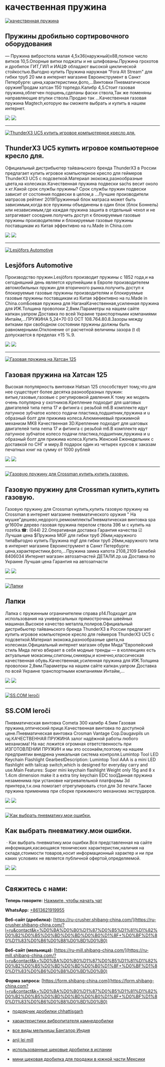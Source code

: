 # качественная пружина

<a href="https://swt.shibang-china.com/?l=ru&img&k=%D0%BA%D0%B0%D1%87%D0%B5%D1%81%D1%82%D0%B2%D0%B5%D0%BD%D0%BD%D0%B0%D1%8F+%D0%BF%D1%80%D1%83%D0%B6%D0%B8%D0%BD%D0%B0" target="_blank">![качественная пружина](http://static.shibang-china.com/all-800x300/857.jpg)</a>

## Пружины дробильно сортировочного оборудования
— Пружина вибростола малая 4,5х36(наружный)х88,полное число витков 10,5.Опорные витки поджаты и не шлифованы.Пружина грохотов и дробилок ГИТ,ГИЛ и ИАЦФ обладают высокой циклической стойкостью.Выгодно купить Пружина наружная &quot;Fora Alt Stream&quot; для гибки труб 20 мм в интернет магазине Евроинструмент в Санкт Петербурге: цена,характеристики,фото,…Винтовки Пневматическое оружиеПродам хатсан 150 торпедо.Калибр 4,5.Стоит газовая пружина,облегчен поршень,сделаны фаски ствола,Так же поменяны направляющие втулки ствола.Продаю так …Качественная газовая пружина Magtech,которую вы сможете выбрать и купить в нашем интернет.


<a href="https://whatsapp.shibangsoft.com/WhatsApp.php" target="_blank" title="WhatsApp">![](http://static.shibang-china.com/icon/whatsapp.png)</a> <a href="https://swt.shibang-china.com/?l=ru&icon&k=%D0%BA%D0%B0%D1%87%D0%B5%D1%81%D1%82%D0%B2%D0%B5%D0%BD%D0%BD%D0%B0%D1%8F+%D0%BF%D1%80%D1%83%D0%B6%D0%B8%D0%BD%D0%B0" target="_blank">![](http://static.shibang-china.com/icon/chat-ru.png)</a>

---

<a href="https://swt.shibang-china.com/?l=ru&img&k=%D0%BA%D0%B0%D1%87%D0%B5%D1%81%D1%82%D0%B2%D0%B5%D0%BD%D0%BD%D0%B0%D1%8F+%D0%BF%D1%80%D1%83%D0%B6%D0%B8%D0%BD%D0%B0" target="_blank">![ThunderX3 UC5 купить игровое компьютерное кресло для.](http://static.shibang-china.com/all-800x300/1351.jpg)</a>

## ThunderX3 UC5 купить игровое компьютерное кресло для.
Официальный дистрибьютер тайваньского бренда ThunderX3 в России предлагает купить игровое компьютерное кресло для геймеров ThunderX3 UC5 с подсветкой.Материал экокожа,разнообразные цвета,на колесиках.Качественная пружина подвески sachs весит около х кг.Какой срок службы пружины? Срок службы пружин подвески зависит от состояния подвески в целом,а …Лучшие производители матрасов рейтинг 2019Пружинный блок матраса может быть зависимым,когда все пружины объединены в один блок (блок Боннель) или независимым,где каждая пружина зашита в отдельный чехол и не затрагивает соседние.получить доступ к блокируемые газовые пружины производителям и блокируемые газовые пружины поставщикам из Китая эффективно на ru.Made in China.com


<a href="https://whatsapp.shibangsoft.com/WhatsApp.php" target="_blank" title="WhatsApp">![](http://static.shibang-china.com/icon/whatsapp.png)</a> <a href="https://swt.shibang-china.com/?l=ru&icon&k=%D0%BA%D0%B0%D1%87%D0%B5%D1%81%D1%82%D0%B2%D0%B5%D0%BD%D0%BD%D0%B0%D1%8F+%D0%BF%D1%80%D1%83%D0%B6%D0%B8%D0%BD%D0%B0" target="_blank">![](http://static.shibang-china.com/icon/chat-ru.png)</a>

---

<a href="https://swt.shibang-china.com/?l=ru&img&k=%D0%BA%D0%B0%D1%87%D0%B5%D1%81%D1%82%D0%B2%D0%B5%D0%BD%D0%BD%D0%B0%D1%8F+%D0%BF%D1%80%D1%83%D0%B6%D0%B8%D0%BD%D0%B0" target="_blank">![Lesj&#246;fors Automotive](http://static.shibang-china.com/all-800x300/1375.jpg)</a>

## Lesj&#246;fors Automotive
Производство пружин.Lesj&#246;fors производит пружины с 1852 года,и на сегодняшний день является крупнейшим в Европе производителем автомобильных пружин для вторичного рынка.получить доступ к блокируемые газовые пружины производителям и блокируемые газовые пружины поставщикам из Китая эффективно на ru.Made in China.comБоевая пружина для НаганаКачественная,усиленная пружина для ИЖ.Толщина проволоки 2,8мм.Параметры на нашем сайте капкан.уапром Доставка по всей Украине транспортными компаниями Интайм,…ПРУЖИНА 5,24&#215;70 03 ОСТ 108.764.80.8.Зазоры между витками при свободном состоянии пружины должны быть равномерными.Отклонение от расчетной величины зазора (t d) допускается в пределах &#177;15 %.9.


<a href="https://whatsapp.shibangsoft.com/WhatsApp.php" target="_blank" title="WhatsApp">![](http://static.shibang-china.com/icon/whatsapp.png)</a> <a href="https://swt.shibang-china.com/?l=ru&icon&k=%D0%BA%D0%B0%D1%87%D0%B5%D1%81%D1%82%D0%B2%D0%B5%D0%BD%D0%BD%D0%B0%D1%8F+%D0%BF%D1%80%D1%83%D0%B6%D0%B8%D0%BD%D0%B0" target="_blank">![](http://static.shibang-china.com/icon/chat-ru.png)</a>

---

<a href="https://swt.shibang-china.com/?l=ru&img&k=%D0%BA%D0%B0%D1%87%D0%B5%D1%81%D1%82%D0%B2%D0%B5%D0%BD%D0%BD%D0%B0%D1%8F+%D0%BF%D1%80%D1%83%D0%B6%D0%B8%D0%BD%D0%B0" target="_blank">![Газовая пружина на Хатсан 125](http://static.shibang-china.com/all-800x300/911.jpg)</a>

## Газовая пружина на Хатсан 125
Высокая популярность винтовки Hatsan 125 способствует тому,что для нее существует более десятка разнообразных пружин: витые,газовые,газовые с регулировкой давления.К тому же модель очень популярна у охотников.Крепление подходит для шаговых двигателей типа nema 17 и фитинга с резьбой m6.В комплекте идут латунное зубчатое колесо подачи пластика,подшипник,пружина и u образный болт для прижима колеса.Алюминиевый прижимной механизм MK8 Качественная 3D.Крепление подходит для шаговых двигателей типа nema 17 и фитинга с резьбой m6.В комплекте идут латунное зубчатое колесо подачи пластика,подшипник,пружина и u образный болт для прижима колеса.Купить Женский Еженедельник с доставкой по СНГ и миру.В подарок один из четырех курсов к заказам печатных книг на сумму от 1000 рублей


<a href="https://whatsapp.shibangsoft.com/WhatsApp.php" target="_blank" title="WhatsApp">![](http://static.shibang-china.com/icon/whatsapp.png)</a> <a href="https://swt.shibang-china.com/?l=ru&icon&k=%D0%BA%D0%B0%D1%87%D0%B5%D1%81%D1%82%D0%B2%D0%B5%D0%BD%D0%BD%D0%B0%D1%8F+%D0%BF%D1%80%D1%83%D0%B6%D0%B8%D0%BD%D0%B0" target="_blank">![](http://static.shibang-china.com/icon/chat-ru.png)</a>

---

<a href="https://swt.shibang-china.com/?l=ru&img&k=%D0%BA%D0%B0%D1%87%D0%B5%D1%81%D1%82%D0%B2%D0%B5%D0%BD%D0%BD%D0%B0%D1%8F+%D0%BF%D1%80%D1%83%D0%B6%D0%B8%D0%BD%D0%B0" target="_blank">![Газовую пружину для Crossman купить,купить газовую.](http://static.shibang-china.com/all-800x300/691.jpg)</a>

## Газовую пружину для Crossman купить,купить газовую.
Газовую пружину для Crossman купить,купить газовую пружину на Crossman в интернет магазине пневматического оружия &quot; На мушке&quot;дешево,недорого,ремкомплектыПневматическая винтовка spa gr1600w дерево газовая пружина перелом ствола 396 м с купить на rozetka.☎: (044) 22.Оперативная доставка Гарантия качества ☑ Лучшая цена $Пружина MGF для гибки труб 26мм,наружного типаВыгодно купить Пружина mgf для гибки труб 26мм,наружного типа в интернет магазине Евроинструмент в Санкт Петербурге: цена,характеристики,фото,…Пружина замка капота 2108,2109 Белебей 8406034 Интернет магазин автозапчастей ДЕТАЛИ.zp.ua Доставка по Украине Лучшая цена Гарантия на автозапчасти


<a href="https://whatsapp.shibangsoft.com/WhatsApp.php" target="_blank" title="WhatsApp">![](http://static.shibang-china.com/icon/whatsapp.png)</a> <a href="https://swt.shibang-china.com/?l=ru&icon&k=%D0%BA%D0%B0%D1%87%D0%B5%D1%81%D1%82%D0%B2%D0%B5%D0%BD%D0%BD%D0%B0%D1%8F+%D0%BF%D1%80%D1%83%D0%B6%D0%B8%D0%BD%D0%B0" target="_blank">![](http://static.shibang-china.com/icon/chat-ru.png)</a>

---

<a href="https://swt.shibang-china.com/?l=ru&img&k=%D0%BA%D0%B0%D1%87%D0%B5%D1%81%D1%82%D0%B2%D0%B5%D0%BD%D0%BD%D0%B0%D1%8F+%D0%BF%D1%80%D1%83%D0%B6%D0%B8%D0%BD%D0%B0" target="_blank">![Лапки](http://static.shibang-china.com/all-800x300/436.jpg)</a>

## Лапки
Лапка с пружинным ограничителем справа p14.Подходит для использования на универсальных прямострочных швейных машинах.Высокое качество металла,полиров.Официальный дистрибьютер тайваньского бренда ThunderX3 в России предлагает купить игровое компьютерное кресло для геймеров ThunderX3 UC5 с подсветкой.Материал экокожа,разнообразные цвета,на колесиках.Официальный интернет магазин обуви Мида™Европейский стиль Мида легко вбирает в себя модные тренды — в коллекциях есть актуальные мокасины,слипоны,сникеры,и конечно,классическая качественная обувь.Качественная,усиленная пружина для ИЖ.Толщина проволоки 2,8мм.Параметры на нашем сайте капкан.уапром Доставка по всей Украине транспортными компаниями Интайм,…


<a href="https://whatsapp.shibangsoft.com/WhatsApp.php" target="_blank" title="WhatsApp">![](http://static.shibang-china.com/icon/whatsapp.png)</a> <a href="https://swt.shibang-china.com/?l=ru&icon&k=%D0%BA%D0%B0%D1%87%D0%B5%D1%81%D1%82%D0%B2%D0%B5%D0%BD%D0%BD%D0%B0%D1%8F+%D0%BF%D1%80%D1%83%D0%B6%D0%B8%D0%BD%D0%B0" target="_blank">![](http://static.shibang-china.com/icon/chat-ru.png)</a>

---

<a href="https://swt.shibang-china.com/?l=ru&img&k=%D0%BA%D0%B0%D1%87%D0%B5%D1%81%D1%82%D0%B2%D0%B5%D0%BD%D0%BD%D0%B0%D1%8F+%D0%BF%D1%80%D1%83%D0%B6%D0%B8%D0%BD%D0%B0" target="_blank">![SS.COM Ieroči](http://static.shibang-china.com/all-800x300/730.jpg)</a>

## SS.COM Ieroči
Пневматическая винтовка Cometa 300 калибр 4.5мм Газовая пружина,оптический прице.Качественная винтовка по доступной цене.Пневматическая винтовка Crosman Vantage Cop.Daugavpils un raj.КАЧЕСТВЕННАЯ ПРУЖИНА залог надёжной работы любого механизма! На нас ложится огромная ответственность при ИЗГОТОВЛЕНИИ ПРУЖИН и мы это осознаём,поэтому на нашем предприятии внедрена уникальная система контроля.Lumintop Tool LED Keychain Flashlight GearbestDescription: Lumintop Tool AAA is a mini LED flashlight with tailcap switch,which is designed for everyday carry and use.Main Features: Super mini keychain flashlight Weight only 15g and 8 x 1.4cm dimension make it a extra tiny keychain EDC toolДанная пружина незаменима при установке нагревательной платформы 3d принтера,т.к.она помогает отрегулировать стол для 3d печати.Также пружина применима при сборке прижимного механизма экструдеров.


<a href="https://whatsapp.shibangsoft.com/WhatsApp.php" target="_blank" title="WhatsApp">![](http://static.shibang-china.com/icon/whatsapp.png)</a> <a href="https://swt.shibang-china.com/?l=ru&icon&k=%D0%BA%D0%B0%D1%87%D0%B5%D1%81%D1%82%D0%B2%D0%B5%D0%BD%D0%BD%D0%B0%D1%8F+%D0%BF%D1%80%D1%83%D0%B6%D0%B8%D0%BD%D0%B0" target="_blank">![](http://static.shibang-china.com/icon/chat-ru.png)</a>

---

<a href="https://swt.shibang-china.com/?l=ru&img&k=%D0%BA%D0%B0%D1%87%D0%B5%D1%81%D1%82%D0%B2%D0%B5%D0%BD%D0%BD%D0%B0%D1%8F+%D0%BF%D1%80%D1%83%D0%B6%D0%B8%D0%BD%D0%B0" target="_blank">![Как выбрать пневматику.мои ошибки.](http://static.shibang-china.com/all-800x300/764.jpg)</a>

## Как выбрать пневматику.мои ошибки.
&nbsp;&#0183;&#32;Как выбрать пневматику.мои ошибки.Вся представленная на сайте информация,касающаяся технических характеристик,наличия на складе,стоимости товаров,носит информационный характер и ни при каких условиях не является публичной офертой,определяемой.

<a href="https://whatsapp.shibangsoft.com/WhatsApp.php" target="_blank" title="WhatsApp">![](http://static.shibang-china.com/icon/whatsapp.png)</a> <a href="https://swt.shibang-china.com/?l=ru&icon&k=%D0%BA%D0%B0%D1%87%D0%B5%D1%81%D1%82%D0%B2%D0%B5%D0%BD%D0%BD%D0%B0%D1%8F+%D0%BF%D1%80%D1%83%D0%B6%D0%B8%D0%BD%D0%B0" target="_blank">![](http://static.shibang-china.com/icon/chat-ru.png)</a>

---
## Свяжитесь с нами:

**Теперь говорите:** [Нажмите, чтобы начать чат](https://swt.shibang-china.com?l=ru&contact&k=%D0%BA%D0%B0%D1%87%D0%B5%D1%81%D1%82%D0%B2%D0%B5%D0%BD%D0%BD%D0%B0%D1%8F+%D0%BF%D1%80%D1%83%D0%B6%D0%B8%D0%BD%D0%B0)

**WhatsApp:**  [+8613621919955](https://whatsapp.shibangsoft.com/WhatsApp.php)

**Веб-сайт (дробилка):** [https://ru-crusher.shibang-china.com/](https://ru-crusher.shibang-china.com/?l=ru&contact&k=%D0%BA%D0%B0%D1%87%D0%B5%D1%81%D1%82%D0%B2%D0%B5%D0%BD%D0%BD%D0%B0%D1%8F+%D0%BF%D1%80%D1%83%D0%B6%D0%B8%D0%BD%D0%B0)

**Веб-сайт (мельница):** [https://ru-mill.shibang-china.com/](https://ru-mill.shibang-china.com/?l=ru&contact&k=%D0%BA%D0%B0%D1%87%D0%B5%D1%81%D1%82%D0%B2%D0%B5%D0%BD%D0%BD%D0%B0%D1%8F+%D0%BF%D1%80%D1%83%D0%B6%D0%B8%D0%BD%D0%B0)

**Форма запроса:** [https://form.shibang-china.com](https://form.shibang-china.com?l=ru&contact&k=%D0%BA%D0%B0%D1%87%D0%B5%D1%81%D1%82%D0%B2%D0%B5%D0%BD%D0%BD%D0%B0%D1%8F+%D0%BF%D1%80%D1%83%D0%B6%D0%B8%D0%BD%D0%B0)

* [подрядчик дробилки chhattisgarh](../121/%D0%BF%D0%BE%D0%B4%D1%80%D1%8F%D0%B4%D1%87%D0%B8%D0%BA%20%D0%B4%D1%80%D0%BE%D0%B1%D0%B8%D0%BB%D0%BA%D0%B8%20chhattisgarh.md)

* [характеристики вибропитателя камнедробилки](../121/%D1%85%D0%B0%D1%80%D0%B0%D0%BA%D1%82%D0%B5%D1%80%D0%B8%D1%81%D1%82%D0%B8%D0%BA%D0%B8%20%D0%B2%D0%B8%D0%B1%D1%80%D0%BE%D0%BF%D0%B8%D1%82%D0%B0%D1%82%D0%B5%D0%BB%D1%8F%20%D0%BA%D0%B0%D0%BC%D0%BD%D0%B5%D0%B4%D1%80%D0%BE%D0%B1%D0%B8%D0%BB%D0%BA%D0%B8.md)

* [все виды мельницы Бангалор Индия](../125/%D0%B2%D1%81%D0%B5%20%D0%B2%D0%B8%D0%B4%D1%8B%20%D0%BC%D0%B5%D0%BB%D1%8C%D0%BD%D0%B8%D1%86%D1%8B%20%D0%91%D0%B0%D0%BD%D0%B3%D0%B0%D0%BB%D0%BE%D1%80%20%D0%98%D0%BD%D0%B4%D0%B8%D1%8F.md)

* [anji lei mill](../123/anji%20lei%20mill.md)

* [использованные щековые дробилки в испании](../124/%D0%B8%D1%81%D0%BF%D0%BE%D0%BB%D1%8C%D0%B7%D0%BE%D0%B2%D0%B0%D0%BD%D0%BD%D1%8B%D0%B5%20%D1%89%D0%B5%D0%BA%D0%BE%D0%B2%D1%8B%D0%B5%20%D0%B4%D1%80%D0%BE%D0%B1%D0%B8%D0%BB%D0%BA%D0%B8%20%D0%B2%20%D0%B8%D1%81%D0%BF%D0%B0%D0%BD%D0%B8%D0%B8.md)

* [мини щековая дробилка для продажи в южной части Мексики](../125/%D0%BC%D0%B8%D0%BD%D0%B8%20%D1%89%D0%B5%D0%BA%D0%BE%D0%B2%D0%B0%D1%8F%20%D0%B4%D1%80%D0%BE%D0%B1%D0%B8%D0%BB%D0%BA%D0%B0%20%D0%B4%D0%BB%D1%8F%20%D0%BF%D1%80%D0%BE%D0%B4%D0%B0%D0%B6%D0%B8%20%D0%B2%20%D1%8E%D0%B6%D0%BD%D0%BE%D0%B9%20%D1%87%D0%B0%D1%81%D1%82%D0%B8%20%D0%9C%D0%B5%D0%BA%D1%81%D0%B8%D0%BA%D0%B8.md)
